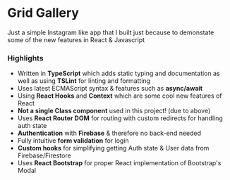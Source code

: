 # Grid Gallery

Just a simple Instagram like app that I built just because to demonstate some of the new features in React & Javascript

### Highlights

- Written in **TypeScript** which adds static typing and documentation as well as using **TSLint** for linting and formatting
- Uses latest ECMAScript syntax & features such as **async/await**
- Using **React Hooks** and **Context** which are some cool new features of React
- **Not a single Class component** used in this project! (due to above)
- Uses **React Router DOM** for routing with custom redirects for handling auth state
- **Authentication** with **Firebase** & therefore no back-end needed
- Fully intuitive **form validation** for login
- **Custom hooks** for simplifying getting Auth state & User data from Firebase/Firestore
- Uses **React Bootstrap** for proper React implementation of Bootstrap's Modal
